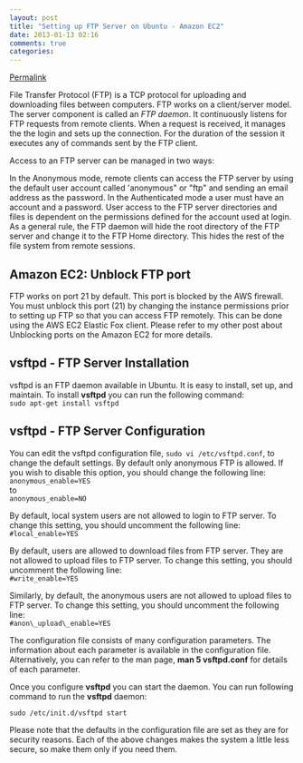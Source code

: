 ```yaml
---
layout: post
title: "Setting up FTP Server on Ubuntu - Amazon EC2"
date: 2013-01-13 02:16
comments: true
categories: 
---
```


[Permalink](http://curiousdeveloper.blogspot.com/2008/07/setting-up-ftp-server-on-ubuntu-amazon.html "Permalink to Setting up FTP Server on Ubuntu - Amazon EC2")

File Transfer Protocol (FTP) is a TCP protocol for uploading and downloading files between computers. FTP works on a client/server model. The server component is called an *FTP daemon*. It continuously listens for FTP requests from remote clients. When a request is received, it manages the the login and sets up the connection. For the duration of the session it executes any of commands sent by the FTP client.  


Access to an FTP server can be managed in two ways:  


In the Anonymous mode, remote clients can access the FTP server by using the default user account called 'anonymous" or "ftp" and sending an email address as the password. In the Authenticated mode a user must have an account and a password. User access to the FTP server directories and files is dependent on the permissions defined for the account used at login. As a general rule, the FTP daemon will hide the root directory of the FTP server and change it to the FTP Home directory. This hides the rest of the file system from remote sessions.  


## Amazon EC2: Unblock FTP port  


FTP works on port 21 by default. This port is blocked by the AWS firewall. You must unblock this port (21) by changing the instance permissions prior to setting up FTP so that you can access FTP remotely. This can be done using the AWS EC2 Elastic Fox client. Please refer to my other post about Unblocking ports on the Amazon EC2 for more details.  


## vsftpd - FTP Server Installation  


vsftpd is an FTP daemon available in Ubuntu. It is easy to install, set up, and maintain. To install **vsftpd** you can run the following command:  
`sudo apt-get install vsftpd`

## vsftpd - FTP Server Configuration  


You can edit the vsftpd configuration file, `sudo vi /etc/vsftpd.conf`, to change the default settings. By default only anonymous FTP is allowed. If you wish to disable this option, you should change the following line:  
`anonymous_enable=YES`  
to  
`anonymous_enable=NO`

By default, local system users are not allowed to login to FTP server. To change this setting, you should uncomment the following line:  
`#local_enable=YES`

By default, users are allowed to download files from FTP server. They are not allowed to upload files to FTP server. To change this setting, you should uncomment the following line:  
`#write_enable=YES`

Similarly, by default, the anonymous users are not allowed to upload files to FTP server. To change this setting, you should uncomment the following line:  
`#anon\_upload\_enable=YES`

The configuration file consists of many configuration parameters. The information about each parameter is available in the configuration file. Alternatively, you can refer to the man page, **man 5 vsftpd.conf** for details of each parameter.

Once you configure **vsftpd** you can start the daemon. You can run following command to run the **vsftpd** daemon:  

`sudo /etc/init.d/vsftpd start`  

Please note that the defaults in the configuration file are set as they are for security reasons. Each of the above changes makes the system a little less secure, so make them only if you need them.  
